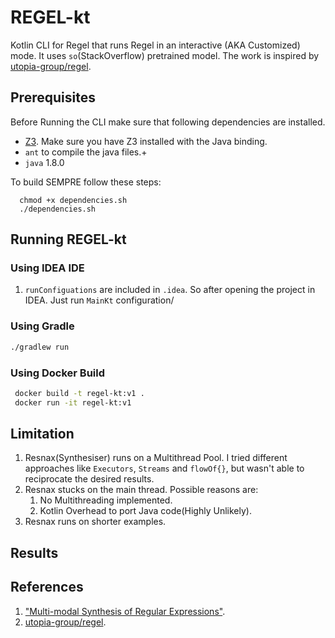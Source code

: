 # REGEL-kt

Kotlin CLI for Regel  that runs Regel in an interactive (AKA Customized) mode. It uses `so`(StackOverflow) pretrained model. The work is inspired by [utopia-group/regel](https://github.com/utopia-group/regel/). 

## Prerequisites

Before Running the CLI make sure that following dependencies are installed. 

- [Z3](https://github.com/Z3Prover/z3). Make sure you have Z3 installed with the Java binding.
- `ant` to compile the java files.+
- `java` 1.8.0

To build SEMPRE follow these steps:
```shell
  chmod +x dependencies.sh
  ./dependencies.sh
```

## Running REGEL-kt
### Using IDEA IDE
1. `runConfiguations` are included in `.idea`. So after opening the project in IDEA. Just run `MainKt` configuration/

### Using Gradle
```bash
./gradlew run
```

### Using Docker Build

```bash
 docker build -t regel-kt:v1 .
 docker run -it regel-kt:v1
 ```
 
## Limitation
1. Resnax(Synthesiser) runs on a Multithread Pool. I tried different approaches like `Executors`, `Streams` and `flowOf{}`, but wasn't able to reciprocate the desired results. 
2. Resnax stucks on the main thread. Possible reasons are:
   1. No Multithreading implemented.
   2. Kotlin Overhead to port Java code(Highly Unlikely).
3. Resnax runs on shorter examples.

## Results

## References
1. ["Multi-modal Synthesis of Regular Expressions"](https://arxiv.org/abs/1908.03316).
2. [utopia-group/regel](https://github.com/utopia-group/regel/). 
